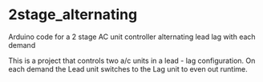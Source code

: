 # 2stage_alternating
Arduino code for a 2 stage AC unit controller alternating lead lag with each demand

This is a project that controls two a/c units in a lead - lag configuration. On each demand the Lead unit switches to the Lag
unit to even out runtime. 
